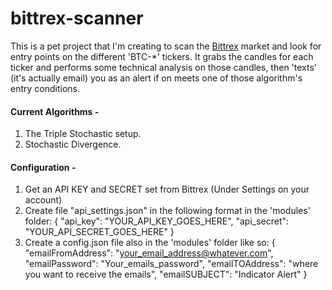 # bittrex-scanner

This is a pet project that I'm creating to scan the [Bittrex](https://bittrex.com) market and look for entry points on the different 'BTC-*' tickers. It grabs the candles for each ticker and performs some technical analysis on those candles, then 'texts' (it's actually email) you as an alert if on meets one of those algorithm's entry conditions.




#### Current Algorithms -

1. The Triple Stochastic setup.
2. Stochastic Divergence.


#### Configuration -

1. Get an API KEY and SECRET set from Bittrex (Under Settings on your account)
2. Create file "api_settings.json" in the following format in the 'modules' folder:
    {
      "api_key": "YOUR_API_KEY_GOES_HERE",
      "api_secret": "YOUR_API_SECRET_GOES_HERE"
    }
3. Create a config.json file also in the 'modules' folder like so:
    {
      "emailFromAddress": "your_email_address@whatever.com",
      "emailPassword": "Your_emails_password",
      "emailTOAddress": "where you want to receive the emails",
      "emailSUBJECT": "Indicator Alert"
    }